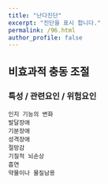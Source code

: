 ```yaml
---
title: "난다진단"
excerpt: "진단을 표시 합니다."
permalink: /96.html
author_profile: false
---
```

## 비효과적 충동 조절



### 특성 / 관련요인 / 위험요인

>                

    인지 기능의 변화
    발달장애
    기분장애
    성격장애
    절망감
    기질적 뇌손상
    흡연
    약물이나 물질남용
